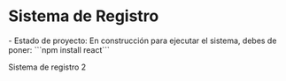 <h1> Sistema de Registro </h1>
- Estado de proyecto: En construcción
para ejecutar el sistema, debes de poner:
```npm install react```

Sistema de registro 2
